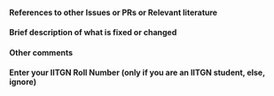 <!-- Your title above should be a short description of what
was changed. Do not include the issue number in the title. -->

#### References to other Issues or PRs or Relevant literature
<!-- If this pull request fixes an issue, write "Fixes #NNNN" in that exact
format, e.g. "Fixes #1234". See
https://github.com/blog/1506-closing-issues-via-pull-requests
Please also write a comment on that issue linking back to this pull request once it is
open. -->


#### Brief description of what is fixed or changed


#### Other comments


#### Enter your IITGN Roll Number (only if you are an IITGN student, else, ignore)
